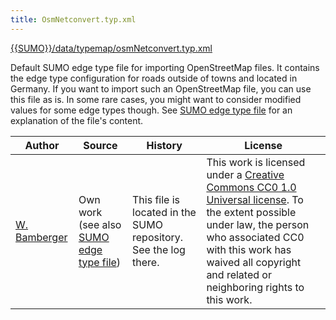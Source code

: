 ```yaml
---
title: OsmNetconvert.typ.xml
---
```


[{{SUMO}}/data/typemap/osmNetconvert.typ.xml]({{Source}}data/typemap/osmNetconvert.typ.xml)

Default SUMO edge type file for importing OpenStreetMap files. It
contains the edge type configuration for roads outside of towns and
located in Germany. If you want to import such an OpenStreetMap file,
you can use this file as is. In some rare cases, you might want to
consider modified values for some edge types though. See [SUMO edge type
file](SUMO_edge_type_file.md) for an explanation of the file's
content.

| Author | Source | History | License |
| ------ | ------ | ------- | ------- |
| [W. Bamberger](http://sourceforge.net/users/w-bamberger)| Own work (see also [SUMO edge type file](SUMO_edge_type_file.md)) | This file is located in the SUMO repository. See the log there. | This work is licensed under a <a href="http://creativecommons.org/publicdomain/zero/1.0/">Creative Commons CC0 1.0 Universal license</a>. To the extent possible under law, the person who associated CC0 with this work has waived all copyright and related or neighboring rights to this work. |
